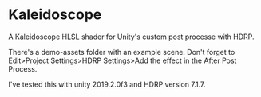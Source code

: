 # Kaleidoscope

A Kaleidoscope HLSL shader for Unity's custom post processe with HDRP. 

There's a demo-assets folder with an example scene. Don't forget to Edit>Project Settings>HDRP Settings>Add the effect in the After Post Process.

I've tested this with unity 2019.2.0f3 and HDRP version 7.1.7.
